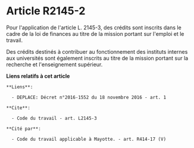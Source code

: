 # Article R2145-2

Pour l'application de l'article L. 2145-3, des crédits sont inscrits dans le cadre de la loi de finances au titre de la
mission portant sur l'emploi et le travail. 

Des crédits destinés à contribuer au fonctionnement des instituts internes aux universités sont également inscrits au titre
de la mission portant sur la recherche et l'enseignement supérieur.

**Liens relatifs à cet article**

	**Liens**:

	  - DEPLACE: Décret n°2016-1552 du 18 novembre 2016 - art. 1

	**Cite**:

	  - Code du travail - art. L2145-3

	**Cité par**:

	  - Code du travail applicable à Mayotte. - art. R414-17 (V)
